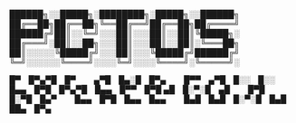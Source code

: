 ██████╗░░█████╗░████████╗░█████╗░░██████╗
██╔══██╗██╔══██╗╚══██╔══╝██╔══██╗██╔════╝
██████╔╝██║░░╚═╝░░░██║░░░██║░░██║╚█████╗░
██╔═══╝░██║░░██╗░░░██║░░░██║░░██║░╚═══██╗
██║░░░░░╚█████╔╝░░░██║░░░╚█████╔╝██████╔╝
╚═╝░░░░░░╚════╝░░░░╚═╝░░░░╚════╝░╚═════╝░


█▀ █▀▄▀█ █▀   ▄▀█ █▄░█ █▀▄   █▀▀ ▄▀█ █░░ █░░   █▄▄ █▀█ █▀▄▀█ █▄▄ █▀▀ █▀█
▄█ █░▀░█ ▄█   █▀█ █░▀█ █▄▀   █▄▄ █▀█ █▄▄ █▄▄   █▄█ █▄█ █░▀░█ █▄█ ██▄ █▀▄
